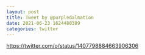 ```yaml
--- 
layout: post 
title: Tweet by @purpledalmation 
date: 2021-06-23 1624480389 
categories: twitter 
--- 
```

https://twitter.com/o/status/1407798884663906306